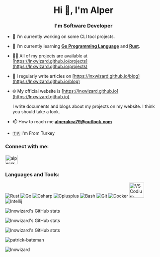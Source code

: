 <h1 align="center">Hi 👋, I'm Alper</h1>
<h3 align="center">I'm Software Developer</h3>

- 🔭 I’m currently working on some CLI tool projects.

- 🌱 I’m currently learning [**Go Programming Language**](https://github.com/golang/go) and [**Rust**](https://github.com/rust-lang/rust).

- 👨‍💻 All of my projects are available at [https://lnxwizard.github.io/projects](https://lnxwizard.github.io/projects)

- 📝 I regularly write articles on [https://lnxwizard.github.io/blog](https://lnxwizard.github.io/blog)

- 🌐 My official website is [https://lnxwizard.github.io](https://lnxwizard.github.io). 
  
  I write documents and blogs about my projects on my website. I think you should take a look.

- 📫 How to reach me **alperakca79@outlook.com**

- 🇹🇷 I'm From Turkey

<h3 align="left">Connect with me:</h3>
<p align="left">
<a href="https://dev.to/alperakca79" target="blank"><img align="center" src="https://raw.githubusercontent.com/rahuldkjain/github-profile-readme-generator/master/src/images/icons/Social/devto.svg" alt="alperakca79" height="30" width="40" /></a>
</p>

<h3 align="left">Languages and Tools:</h3>

![Rust](https://github.com/lnxwizard/lnxwizard/assets/91411319/6dbe287a-76ba-423d-9127-edc945c2c667)
![Go](https://github.com/lnxwizard/lnxwizard/assets/91411319/32b17713-e901-4efd-adb7-2e7690270eb1)
![Csharp](https://github.com/lnxwizard/lnxwizard/assets/91411319/1fd6578e-da6d-454a-b623-07b0ad711794)
![Cplusplus](https://github.com/lnxwizard/lnxwizard/assets/91411319/432a138a-be24-4b2f-982a-89a8bd277c85)
![Bash](https://github.com/lnxwizard/lnxwizard/assets/91411319/5729b1d8-13fa-4b1e-a0e0-eff0267992c0)
![Git](https://github.com/lnxwizard/lnxwizard/assets/91411319/8e500f68-9c55-418c-8870-3ee228977847)
![Docker](https://github.com/lnxwizard/lnxwizard/assets/91411319/ae75c224-cfaa-4533-bd45-01c171c8debc)
<img alt="VSCodium" src="https://github.com/lnxwizard/lnxwizard/assets/91411319/7cab8fa5-7973-458c-915f-f0bbfcef2da7" width="48" height="48">
![Intellij](https://github.com/lnxwizard/lnxwizard/assets/91411319/0103a768-d914-473a-9c5b-6e6dca660582)


![lnxwizard's GitHub stats](https://github-readme-stats.vercel.app/api?username=lnxwizard&show_icons=true&locale=en)

![lnxwizard's GitHub stats](https://github-readme-streak-stats.herokuapp.com/?user=lnxwizard&)

![lnxwizard's GitHub stats](https://github-readme-stats.vercel.app/api/top-langs?username=lnxwizard)

![patrick-bateman](https://github.com/lnxwizard/lnxwizard/assets/91411319/3810b1ed-5063-4468-8315-dcd622b185f6)

<p align="left"> <img src="https://komarev.com/ghpvc/?username=lnxwizard&label=Profile%20views&color=0e75b6&style=flat" alt="lnxwizard" /> </p>
